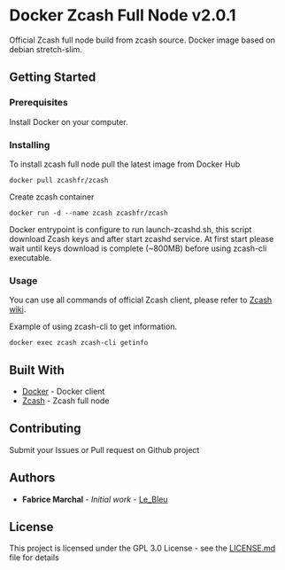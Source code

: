 
# Docker Zcash Full Node v2.0.1

Official Zcash full node build from zcash source. Docker image based on debian stretch-slim.

## Getting Started



### Prerequisites

Install Docker on your computer.

### Installing

To install zcash full node pull the latest image from Docker Hub

```
docker pull zcashfr/zcash
```
Create zcash container
```
docker run -d --name zcash zcashfr/zcash
```
Docker entrypoint is configure to run launch-zcashd.sh, this script download Zcash keys and after start zcashd service. At first start please wait until keys download is complete (~800MB) before using zcash-cli executable. 

### Usage
You can use all commands of official Zcash client, please refer to [Zcash wiki](https://github.com/zcash/zcash/wiki).

Example of using zcash-cli to get information.
```
docker exec zcash zcash-cli getinfo
```

## Built With

* [Docker](https://www.docker.com/) - Docker client
* [Zcash](https://github.com/zcash/zcash) - Zcash full node

## Contributing

Submit your Issues or Pull request on Github project


## Authors

* **Fabrice Marchal** - *Initial work* - [Le_Bleu](https://github.com/LeBleu89)


## License

This project is licensed under the GPL 3.0 License - see the [LICENSE.md](LICENSE.md) file for details

